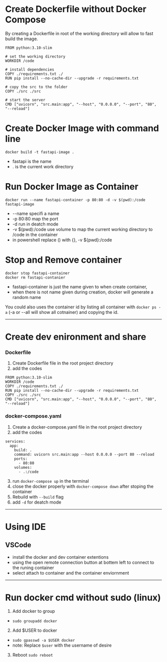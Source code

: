 # Create Dockerfile without Docker Compose

By creating a Dockerfile in root of the working directory will allow to fast build the image.

```
FROM python:3.10-slim

# set the working directory
WORKDIR /code

# install dependencies
COPY ./requirements.txt ./
RUN pip install --no-cache-dir --upgrade -r requirements.txt

# copy the src to the folder
COPY ./src ./src

# start the server
CMD ["uvicorn", "src.main:app", "--host", "0.0.0.0", "--port", "80", "--reload"]

```

# Create Docker Image with command line

```
docker build -t fastapi-image . 
```

- fastapi is the name
- . is the current work directory

# Run Docker Image as Container

```
docker run --name fastapi-container -p 80:80 -d -v $(pwd):/code fastapi-image
```

- --name specifi a name
- -p 80:80 map the port 
- -d run in deatch mode
- -v $(pwd):/code use volume to map the current working directory to /code in the container
- in powershell replace () with {}, -v ${pwd}:/code

# Stop and Remove container

```
docker stop fastapi-container
docker rm fastapi-contanier
```

- fastapi-container is just the name given to when create container, 
- when there is not name given during creation, docker will generate a random name

You could also uses the container id by listing all container with `docker ps -a` (-a or --all will show all cotnainer) and copying the id.

---

# Create dev enironment and share

### Dockerfile
1. Create Dockerfile file in the root project directory
2. add the codes
```
FROM python:3.10-slim
WORKDIR /code
COPY ./requirements.txt ./
RUN pip install --no-cache-dir --upgrade -r requirements.txt
COPY ./src ./src
CMD ["uvicorn", "src.main:app", "--host", "0.0.0.0", "--port", "80", "--reload"]
```


### docker-compose.yaml

1. Create a docker-compose.yaml file in the root project directory
2. add the codes
```
services:
  app:
    build: .
    command: uvicorn src.main:app --host 0.0.0.0 --port 80 --reload
    ports:
      - 80:80
    volumes:
      - .:/code
```
3. run `docker-compose up` in the terminal 
4. close the docker properly with `docker-compose down` after stoping the container
5. Rebuild with `--build` flag
6. add `-d` for deatch mode

---

# Using IDE

## VSCode

- install the docker and dev container extentions
- using the open remote connection button at bottem left to connect to the runing container
- select attach to container and the container enviornment

---

# Run docker cmd without sudo (linux)

1. Add docker to group
  - `sudo groupadd docker`
2. Add $USER to docker
  - `sudo gpasswd -a $USER docker`
  - note: Replace `$user` with the username of desire
3. Reboot `sudo reboot`
